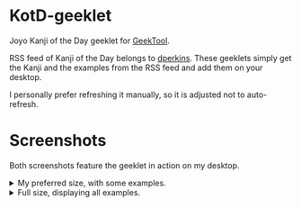 # KotD-geeklet
Joyo Kanji of the Day geeklet for [GeekTool](https://www.tynsoe.org/v2/geektool/). 

RSS feed of Kanji of the Day belongs to [dperkins](https://github.com/dper/kanjioftheday). These geeklets simply get the Kanji and the examples from the RSS feed and add them on your desktop. 

I personally prefer refreshing it manually, so it is adjusted not to auto-refresh.

# Screenshots

Both screenshots feature the geeklet in action on my desktop. 

<details>
  <summary>My preferred size, with some examples. </summary>
	
![My preferred size in action in my desktop](https://github.com/ruveydatriesstuff/KotD-geeklet/blob/master/screenshot%20-%20my%20preferred%20size.png)
</details>

<details>
  <summary>Full size, displaying all examples. </summary>
	
![Full size in action in my desktop](https://github.com/ruveydatriesstuff/KotD-geeklet/blob/master/screenshot%20-%20full%20size.png)
</details>




